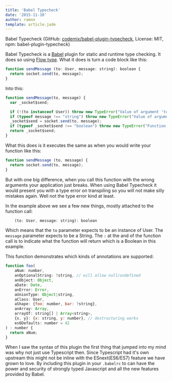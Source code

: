 ```yaml
---
title: 'Babel Typecheck'
date: '2015-11-10'
author: ramon
template: article.jade
---
```


Babel Typecheck (GitHub: [codemix/babel-plugin-typecheck](https://github.com/codemix/babel-plugin-typecheck), License: MIT, npm: babel-plugin-typecheck)

Babel Typecheck is a [Babel](https://babeljs.io/) plugin for static and runtime type checking. It does so using [Flow type](http://flowtype.org/).
What it does is turn a code block like this:

```javascript
function sendMessage (to: User, message: string): boolean {
  return socket.send(to, message);
}
```
Into this:

```javascript
function sendMessage(to, message) {
  var _socket$send;

  if (!(to instanceof User)) throw new TypeError("Value of argument 'to' violates contract.");
  if (typeof message !== "string") throw new TypeError("Value of argument 'message' violates contract.");
  _socket$send = socket.send(to, message);
  if (typeof _socket$send !== "boolean") throw new TypeError("Function 'sendMessage' return value violates contract.");
  return _socket$send;
}
```
What this does is it executes the same as when you would write your function like this:

```javascript
function sendMessage (to, message) {
  return socket.send(to, message);
}
```
But with one big difference, when you call this function with the wrong arguments your application just breaks.
When using Babel Typecheck it would present you with a type error on transpiling so you will not make silly mistakes again. Well not the type error kind at least.

In the example above we see a few new things, mostly attached to the function call:
```javascript
	(to: User, message: string): boolean
```

Which means that the `to` parameter expects to be an instance of User.
The `message` parameter expects to be a String.
The `:` at the and of the function call is to indicate what the function will return which is a Boolean in this example.


This function demonstrates which kinds of annotations are supported:
```javascript
function foo(
	aNum: number,
	anOptionalString: ?string, // will allow null/undefined
	anObject: Object,
	aDate: Date,
	anError: Error,
	aUnionType: Object|string,
	aClass: User,
	aShape: {foo: number, bar: ?string},
	anArray: Array,
	arrayOf: string[] | Array<string>,
	{x, y}: {x: string, y: number}, // destructuring works
	es6Defaults: number = 42
) : number {
  return aNum;
}
```

When I saw the syntax of this plugin the first thing that jumped into my mind was why not just use Typescript then.
Since Typescript had it's own upstream this might not be inline with the ESnext(ES6/ES7) feature we have grown to love.
By including this plugin in your `.babelrc` to can have the power and security of strongly typed Javascript and all the new features provided by Babel.
